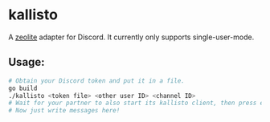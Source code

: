 # kallisto
A [zeolite](https://github.com/42LoCo42/go-zeolite) adapter for Discord.
It currently only supports single-user-mode.

## Usage:
```sh
# Obtain your Discord token and put it in a file.
go build
./kallisto <token file> <other user ID> <channel ID>
# Wait for your partner to also start its kallisto client, then press enter.
# Now just write messages here!
```
